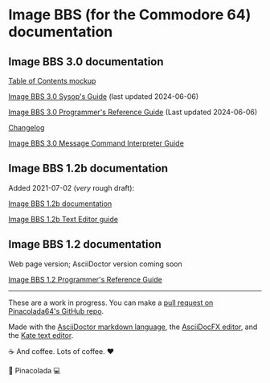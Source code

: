 # Image BBS (for the Commodore 64) documentation

## Image BBS 3.0 documentation

[Table of Contents mockup](https://pinacolada64.github.io/ImageBBS3-docs.github.io/toc-mockup.html)

[Image BBS 3.0 Sysop's Guide](https://pinacolada64.github.io/ImageBBS3-docs.github.io/Image-BBS-3.html) (last updated 2024-06-06)

[Image BBS 3.0 Programmer's Reference Guide](https://pinacolada64.github.io/ImageBBS3-docs.github.io/Image-BBS-3-PRG.html) (Last updated 2024-06-06)

[Changelog](https://pinacolada64.github.io/ImageBBS3-docs.github.io/CHANGELOG.md)

[Image BBS 3.0 Message Command Interpreter Guide](https://pinacolada64.github.io/ImageBBS3-docs.github.io/mci.html)

## Image BBS 1.2b documentation

Added 2021-07-02 (_very_ rough draft):

[Image BBS 1.2b documentation](https://pinacolada64.github.io/ImageBBS3-docs.github.io/12b-updated.html)

[Image BBS 1.2b Text Editor guide](https://pinacolada64.github.io/ImageBBS3-docs.github.io/12b-text-editor.html)

## Image BBS 1.2 documentation

Web page version; AsciiDoctor version coming soon

[Image BBS 1.2 Programmer's Reference Guide](https://pinacolada64.github.io/ImageBBS3-docs.github.io/imageprg-index.html)

---

These are a work in progress. You can make a [pull request on Pinacolada64's GitHub repo](https://github.com/Pinacolada64/ImageBBS3/tree/docs).

Made with the [AsciiDoctor markdown language](https://asciidoctor.org/), the [AsciiDocFX editor](https://asciidocfx.com/), and the [Kate text editor](https://kate-editor.org/).

☕ And coffee. Lots of coffee. ❤️

🍹 Pinacolada 💻
